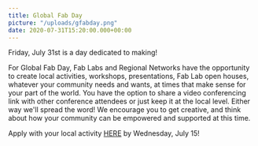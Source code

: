 ```yaml
---
title: Global Fab Day
picture: "/uploads/gfabday.png"
date: 2020-07-31T15:20:00.000+00:00
---
```


Friday, July 31st is a day dedicated to making!

For Global Fab Day, Fab Labs and Regional Networks have the opportunity to create local activities, workshops, presentations, Fab Lab open houses, whatever your community needs and wants, at times that make sense for your part of the world. You have the option to share a video conferencing link with other conference attendees or just keep it at the local level. Either way we'll spread the word! We encourage you to get creative, and think about how your community can be empowered and supported at this time.

Apply with your local activity <a href="https://docs.google.com/forms/d/e/1FAIpQLSeNvqFVPSyZ2B18OJ5V1-TXer1_JmsPTVVVr5GGQYPjhFQz1Q/viewform">HERE</a> by Wednesday, July 15!
